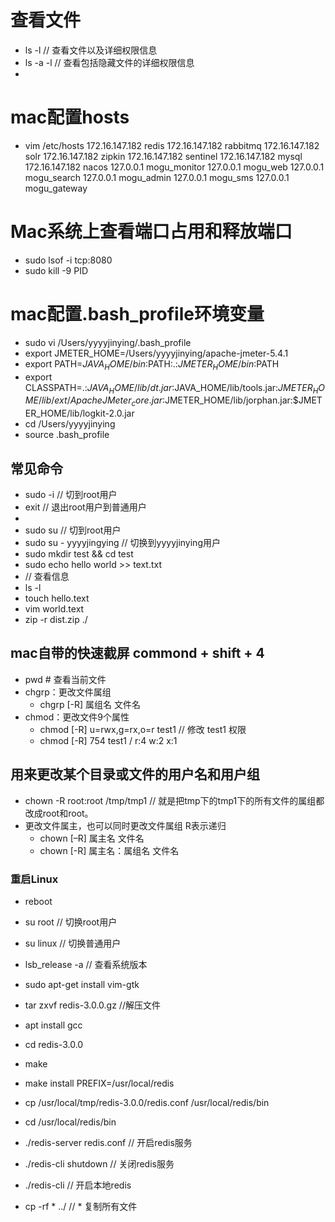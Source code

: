 # 查看文件
- ls -l     // 查看文件以及详细权限信息
- ls -a -l  // 查看包括隐藏文件的详细权限信息
- 
# mac配置hosts
- vim /etc/hosts
172.16.147.182      redis
172.16.147.182      rabbitmq
172.16.147.182      solr
172.16.147.182      zipkin
172.16.147.182      sentinel
172.16.147.182 mysql
172.16.147.182 nacos
127.0.0.1      mogu_monitor
127.0.0.1      mogu_web
127.0.0.1      mogu_search
127.0.0.1      mogu_admin
127.0.0.1      mogu_sms
127.0.0.1      mogu_gateway
# Mac系统上查看端口占用和释放端口
- sudo lsof -i tcp:8080
- sudo kill -9 PID
# mac配置.bash_profile环境变量
- sudo vi  /Users/yyyyjinying/.bash_profile 
- export JMETER_HOME=/Users/yyyyjinying/apache-jmeter-5.4.1
- export PATH=$JAVA_HOME/bin:$PATH:.:$JMETER_HOME/bin:$PATH
- export CLASSPATH=.:$JAVA_HOME/lib/dt.jar:$JAVA_HOME/lib/tools.jar:$JMETER_HOME/lib/ext/ApacheJMeter_core.jar:$JMETER_HOME/lib/jorphan.jar:$JMETER_HOME/lib/logkit-2.0.jar
- cd /Users/yyyyjinying
- source .bash_profile
## 常见命令
- sudo -i // 切到root用户
- exit // 退出root用户到普通用户
- 
- sudo su // 切到root用户
- sudo su - yyyyjingying // 切换到yyyyjinying用户 
- sudo mkdir test && cd test
- sudo echo hello world >> text.txt
- // 查看信息
- ls -l
- touch hello.text
- vim world.text
- zip -r dist.zip ./
## mac自带的快速截屏 commond + shift + 4
- pwd # 查看当前文件
- chgrp：更改文件属组
  - chgrp [-R] 属组名 文件名
- chmod：更改文件9个属性
  - chmod [-R] u=rwx,g=rx,o=r  test1    // 修改 test1 权限
  - chmod [-R] 754 test1  / r:4 w:2 x:1
## 用来更改某个目录或文件的用户名和用户组
- chown -R root:root /tmp/tmp1  // 就是把tmp下的tmp1下的所有文件的属组都改成root和root。
- 更改文件属主，也可以同时更改文件属组  R表示递归
  - chown [–R] 属主名 文件名
  - chown [-R] 属主名：属组名 文件名


### 重启Linux
- reboot
- su root // 切换root用户
- su linux // 切换普通用户
- lsb_release -a // 查看系统版本
- sudo apt-get install vim-gtk
- tar zxvf redis-3.0.0.gz //解压文件 
- apt install gcc
- cd redis-3.0.0 
- make
- make install PREFIX=/usr/local/redis
- cp /usr/local/tmp/redis-3.0.0/redis.conf /usr/local/redis/bin
- cd /usr/local/redis/bin
- ./redis-server redis.conf     // 开启redis服务
- ./redis-cli shutdown  // 关闭redis服务
- ./redis-cli    // 开启本地redis

- cp -rf * ../  // * 复制所有文件

  

  